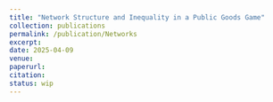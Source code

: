 ```yaml
---
title: "Network Structure and Inequality in a Public Goods Game"
collection: publications
permalink: /publication/Networks
excerpt: 
date: 2025-04-09
venue: 
paperurl:
citation: 
status: wip
---
```

